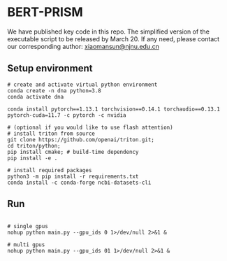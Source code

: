 # BERT-PRISM
We have published key code in this repo. The simplified version of the executable script to be released by March 20. If any need, please contact our corresponding author: xiaomansun@njnu.edu.cn


## **Setup environment**

```
# create and activate virtual python environment
conda create -n dna python=3.8
conda activate dna

conda install pytorch==1.13.1 torchvision==0.14.1 torchaudio==0.13.1 pytorch-cuda=11.7 -c pytorch -c nvidia

# (optional if you would like to use flash attention)
# install triton from source
git clone https://github.com/openai/triton.git;
cd triton/python;
pip install cmake; # build-time dependency
pip install -e .

# install required packages
python3 -m pip install -r requirements.txt
conda install -c conda-forge ncbi-datasets-cli

```

## **Run**

```

# single gpus
nohup python main.py --gpu_ids 0 1>/dev/null 2>&1 &

# multi gpus
nohup python main.py --gpu_ids 01 1>/dev/null 2>&1 &
```
